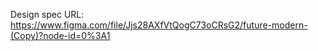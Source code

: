 Design spec URL:
https://www.figma.com/file/Jjs28AXfVtQogC73oCRsG2/future-modern-(Copy)?node-id=0%3A1